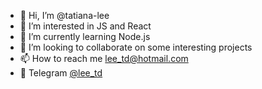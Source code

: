 - 👋 Hi, I’m @tatiana-lee
- 👀 I’m interested in JS and React
- 🌱 I’m currently learning Node.js
- 💞️ I’m looking to collaborate on some interesting projects
- 📫 How to reach me lee_td@hotmail.com
- 📲 Telegram [@lee_td](https://t.me/lee_td)

<!---
tatiana-lee/tatiana-lee is a ✨ special ✨ repository because its `README.md` (this file) appears on your GitHub profile.
You can click the Preview link to take a look at your changes.
--->
